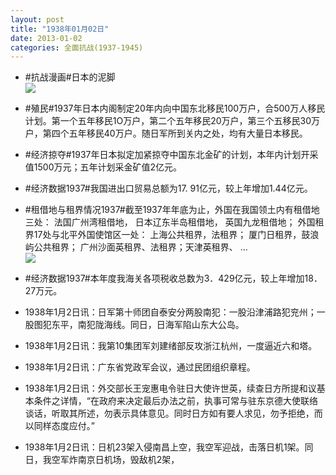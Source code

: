 ```yaml
---
layout: post
title: "1938年01月02日"
date: 2013-01-02
categories: 全面抗战(1937-1945)
---
```


<meta name="referrer" content="no-referrer" />

- #抗战漫画#日本的泥脚 <br/><img src="https://ww4.sinaimg.cn/large/aca367d8jw1e0fiqtbll4j.jpg" />

- #殖民#1937年日本内阁制定20年内向中国东北移民100万户，合500万人移民计划。第一个五年移民1O万户，第二个五年移民20万户，第三个五移民30万户，第四个五年移民40万户。随日军所到关内之处，均有大量日本移民。 

- #经济掠夺#1937年日本拟定加紧掠夺中国东北金矿的计划，本年内计划开采值1500万元；五年计划采金矿值2亿元。 

- #经济数据1937#我国进出口贸易总额为17. 91亿元，较上年增加1.44亿元。 

- #租借地与租界情况1937#截至1937年年底为止，外国在我国领土内有租借地三处： 法国广州湾租借地， 日本辽东半岛租借地， 英国九龙租借地； 外国租界17处与北平外国使馆区一处： 上海公共租界，法租界； 厦门日租界，鼓浪屿公共租界； 广州沙面英租界、法租界；天津英租界、 ...  <br/><img src="https://ww2.sinaimg.cn/large/aca367d8jw1e0fa2rjb22j.jpg" />

- #经济数据1937#本年度我海关各项税收总数为3．429亿元，较上年增加18．27万元。 

- 1938年1月2日讯：日军第十师团自泰安分两股南犯：一股沿津浦路犯兖州；一股图犯东平，南犯陇海线。同日，日海军陷山东大公岛。 

- 1938年1月2日讯：我第10集团军刘建绪部反攻浙江杭州，一度逼近六和塔。  

- 1938年1月2日讯：广东省党政军会议，通过民团组织章程。 

- 1938年1月2日讯：外交部长王宠惠电令驻日大使许世英，续查日方所提和议基本条件之详情，“在政府来决定最后办法之前，执事可常与驻东京德大使联络谈话，听取其所述，勿表示具体意见。同时日方如有要人求见，勿予拒绝，而以同样态度应付。” 

- 1938年1月2日讯：日机23架入侵南昌上空，我空军迎战，击落日机1架。同日，我空军炸南京日机场，毁敌机2架， 

